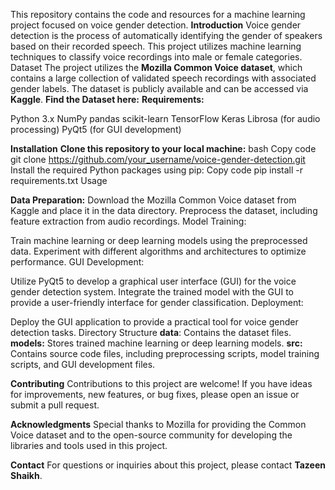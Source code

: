 
This repository contains the code and resources for a machine learning project focused on voice gender detection.
**Introduction**
Voice gender detection is the process of automatically identifying the gender of speakers based on their recorded speech. This project utilizes machine learning techniques to classify voice recordings into male or female categories.
Dataset
The project utilizes the **Mozilla Common Voice dataset**, which contains a large collection of validated speech recordings with associated gender labels. The dataset is publicly available and can be accessed via **Kaggle**.
**Find the Dataset here:**
**Requirements:**

Python 3.x
NumPy
pandas
scikit-learn
TensorFlow
Keras
Librosa (for audio processing)
PyQt5 (for GUI development)

**Installation**
**Clone this repository to your local machine:**
bash
Copy code
git clone https://github.com/your_username/voice-gender-detection.git
Install the required Python packages using pip:
Copy code
pip install -r requirements.txt
Usage

**Data Preparation:**
Download the Mozilla Common Voice dataset from Kaggle and place it in the data directory.
Preprocess the dataset, including feature extraction from audio recordings.
Model Training:

Train machine learning or deep learning models using the preprocessed data.
Experiment with different algorithms and architectures to optimize performance.
GUI Development:

Utilize PyQt5 to develop a graphical user interface (GUI) for the voice gender detection system.
Integrate the trained model with the GUI to provide a user-friendly interface for gender classification.
Deployment:

Deploy the GUI application to provide a practical tool for voice gender detection tasks.
Directory Structure
**data**: Contains the dataset files.
**models:** Stores trained machine learning or deep learning models.
**src:** Contains source code files, including preprocessing scripts, model training scripts, and GUI development files.

**Contributing**
Contributions to this project are welcome! If you have ideas for improvements, new features, or bug fixes, please open an issue or submit a pull request.

**Acknowledgments**
Special thanks to Mozilla for providing the Common Voice dataset and to the open-source community for developing the libraries and tools used in this project.

**Contact**
For questions or inquiries about this project, please contact **Tazeen Shaikh**.

